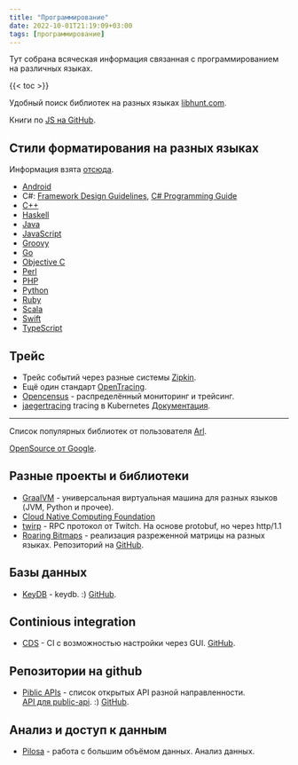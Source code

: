 ```yaml
---
title: "Программирование"
date: 2022-10-01T21:19:09+03:00
tags: [программирование]
---
```


Тут собрана всяческая информация связанная с программированием на различных языках.

{{< toc >}}

Удобный поиск библиотек на разных языках [libhunt.com](https://www.libhunt.com).

Книги по [JS на GitHub](https://github.com/getify/You-Dont-Know-JS).

## Стили форматирования на разных языках

Информация взята [отсюда](http://swagger.io/docs/#style-guide-26).

* [Android](https://source.android.com/source/code-style.html)
* C#: [Framework Design Guidelines](https://msdn.microsoft.com/en-us/library/ms229042.aspx), [C# Programming Guide](https://docs.microsoft.com/en-us/dotnet/articles/csharp/programming-guide/index)
* [C++](https://google.github.io/styleguide/cppguide.html)
* [Haskell](https://github.com/tibbe/haskell-style-guide/blob/master/haskell-style.md)
* [Java](https://google.github.io/styleguide/javaguide.html)
* [JavaScript](https://github.com/airbnb/javascript/tree/master/es5)
* [Groovy](http://groovy-lang.org/style-guide.html)
* [Go](https://github.com/golang/go/wiki/CodeReviewComments)
* [Objective C](https://github.com/NYTimes/objective-c-style-guide)
* [Perl](https://perldoc.perl.org/perlstyle.html)
* [PHP](https://www.php-fig.org/psr/psr-12)
* [Python](https://www.python.org/dev/peps/pep-0008)
* [Ruby](https://github.com/bbatsov/ruby-style-guide)
* [Scala](http://docs.scala-lang.org/style)
* [Swift](https://developer.apple.com/library/prerelease/ios/documentation/Swift/Conceptual/Swift_Programming_Language/TheBasics.html)
* [TypeScript](https://github.com/Microsoft/TypeScript/wiki/Coding-guidelines)

## Трейс

* Трейс событий через разные системы [Zipkin](https://zipkin.io).
* Ещё один стандарт [OpenTracing](https://opentracing.io).
* [Opencensus](https://opencensus.io) - распределённый мониторинг и трейсинг.
* [jaegertracing](https://www.jaegertracing.io) tracing в Kubernetes [Документация](https://www.jaegertracing.io/docs/1.9/getting-started).

---

Список популярных библиотек от пользователя [Arl](https://github.com/kaxap/arl).

[OpenSource от Google](https://opensource.google.com/projects/explore/featured).

## Разные проекты и библиотеки

* [GraalVM](https://www.graalvm.org) - универсальная виртуальная машина для разных языков (JVM, Python и прочее).
* [Cloud Native Computing Foundation](https://www.cncf.io/)
* [twirp](https://github.com/twitchtv/twirp) - RPC протокол от Twitch. На основе protobuf, но через http/1.1
* [Roaring Bitmaps](https://roaringbitmap.org/) - реализация разреженной матрицы на разных языках. Репозиторий на [GitHub](https://github.com/RoaringBitmap).

## Базы данных

* [KeyDB](https://docs.keydb.dev) - keydb. :) [GitHub](https://github.com/Snapchat/KeyDB).

## Continious integration

* [CDS](https://ovh.github.io/cds) - CI с возможностью настройки через GUI. [GitHub](https://github.com/ovh/cds).

## Репозитории на github

* [Piblic APIs](https://github.com/public-apis/public-apis) - список открытых API разной направленности.\
  [API для public-api](https://api.publicapis.org/). :) [GitHub](https://github.com/davemachado/public-api).

## Анализ и доступ к данным

* [Pilosa](https://www.pilosa.com) - работа с большим объёмом данных. Анализ данных.
